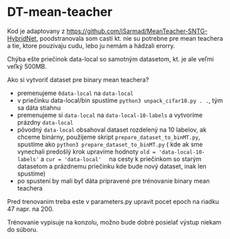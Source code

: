 # DT-mean-teacher

Kod je adaptovany z https://github.com/iSarmad/MeanTeacher-SNTG-HybridNet, poodstranovala som casti kt. nie su 
potrebne pre mean teachera a tie, ktore pouzivaju cudu, lebo ju nemám a hádzali erorry.

Chýba ešte priečinok data-local so samotným datasetom, kt. je ale veľmi veľký 500MB.

Ako si vytvoriť dataset pre binary mean teachera?
- premenujeme `0data-local` na `data-local`
- v priečinku data-local/bin spustíme `python3 unpack_cifar10.py . .`, tým sa dáta stiahnu
- premenujeme si `data-local` na `data-local-10-labels` a vytvoríme prázdny `data-local`
- pôvodný `data-local` obsahoval dataset rozdelený na 10 labelov, ak chceme binárny, použijeme skript 
  `prepare_dataset_to_binMT.py`, spustíme ako `python3 prepare_dataset_to_binMT.py` 
   ( kde ak sme vynechali predošlý krok upravíme hodnoty `old = 'data-local-10-labels'` a `cur = 'data-local'  ` na cesty k priečinkom so starým datasetom a prázdnemu priečinku kde bude nový dataset, inak len spustíme)
- po spustení by mali byť dáta pripravené pre trénovanie binary mean teachera

Pred trenovanim treba este v parameters.py upravit pocet epoch na riadku 47 napr. na 200.

Trénovanie vypisuje na konzolu, možno bude dobré posielať výstup niekam do súboru.

